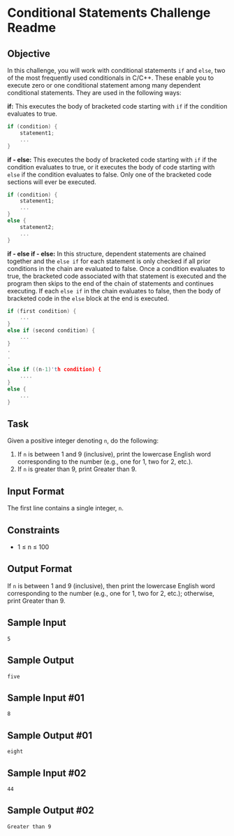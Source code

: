 # Conditional Statements Challenge Readme

## Objective

In this challenge, you will work with conditional statements `if` and `else`, two of the most frequently used conditionals in C/C++. These enable you to execute zero or one conditional statement among many dependent conditional statements. They are used in the following ways:

**if:** This executes the body of bracketed code starting with `if` if the condition evaluates to true.

```c
if (condition) {
    statement1;
    ...
}
```

**if - else:** This executes the body of bracketed code starting with `if` if the condition evaluates to true, or it executes the body of code starting with `else` if the condition evaluates to false. Only one of the bracketed code sections will ever be executed.

```c
if (condition) {
    statement1;
    ...
}
else {
    statement2;
    ...
}
```

**if - else if - else:** In this structure, dependent statements are chained together and the `else if` for each statement is only checked if all prior conditions in the chain are evaluated to false. Once a condition evaluates to true, the bracketed code associated with that statement is executed and the program then skips to the end of the chain of statements and continues executing. If each `else if` in the chain evaluates to false, then the body of bracketed code in the `else` block at the end is executed.

```c
if (first condition) {
    ...
}
else if (second condition) {
    ...
}
.
.
.
else if ((n-1)'th condition) {
    ....
}
else {
    ...
}
```

## Task

Given a positive integer denoting `n`, do the following:

1. If `n` is between 1 and 9 (inclusive), print the lowercase English word corresponding to the number (e.g., one for 1, two for 2, etc.).
2. If `n` is greater than 9, print Greater than 9.

## Input Format

The first line contains a single integer, `n`.

## Constraints

- 1 ≤ n ≤ 100

## Output Format

If `n` is between 1 and 9 (inclusive), then print the lowercase English word corresponding to the number (e.g., one for 1, two for 2, etc.); otherwise, print Greater than 9.

## Sample Input

```
5
```

## Sample Output

```
five
```

## Sample Input #01

```
8
```

## Sample Output #01

```
eight
```

## Sample Input #02

```
44
```

## Sample Output #02

```
Greater than 9
```